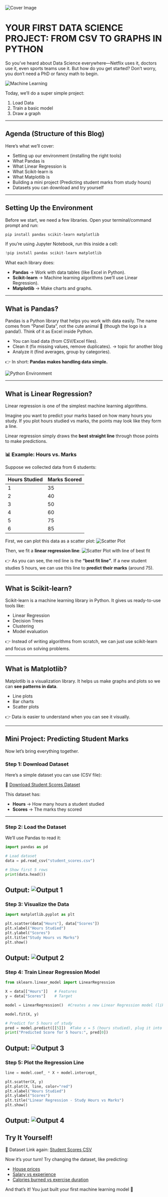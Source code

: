 ![Cover Image](Images/Cover_Image.png)
# YOUR FIRST DATA SCIENCE PROJECT: FROM CSV TO GRAPHS IN PYTHON

So you’ve heard about Data Science everywhere—Netflix uses it, doctors use it, even sports teams use it. But how do you get started? Don’t worry, you don’t need a PhD or fancy math to begin.

![Machine Learning](Images/machine_learning.png)

Today, we’ll do a super simple project:
1. Load Data  
2. Train a basic model  
3. Draw a graph  


---

## Agenda (Structure of this Blog)

Here’s what we’ll cover:

- Setting up our environment (installing the right tools)
- What Pandas is
- What Linear Regression is
- What Scikit-learn is
- What Matplotlib is
- Building a mini project (Predicting student marks from study hours)
- Datasets you can download and try yourself

---

## Setting Up the Environment

Before we start, we need a few libraries. Open your terminal/command prompt and run:

```bash
pip install pandas scikit-learn matplotlib
```

If you’re using Jupyter Notebook, run this inside a cell:

```python
!pip install pandas scikit-learn matplotlib
```

What each library does:
- **Pandas** → Work with data tables (like Excel in Python).
- **Scikit-learn** → Machine learning algorithms (we’ll use Linear Regression).
- **Matplotlib** → Make charts and graphs.

---

## What is Pandas?

Pandas is a Python library that helps you work with data easily. The name comes from “Panel Data”, not the cute animal 🐼 (though the logo is a panda!). Think of it as Excel inside Python.

- You can load data (from CSV/Excel files).
- Clean it (fix missing values, remove duplicates). -> topic for another blog
- Analyze it (find averages, group by categories).

👉 In short: **Pandas makes handling data simple.**

![Python Environment](Images/panda.jpeg)

---

## What is Linear Regression?

Linear regression is one of the simplest machine learning algorithms.

Imagine you want to predict your marks based on how many hours you study. If you plot hours studied vs marks, the points may look like they form a line.

Linear regression simply draws the **best straight line** through those points to make predictions.

### 📊 Example: Hours vs. Marks
Suppose we collected data from 6 students:

| Hours Studied | Marks Scored |
|---------------|--------------|
| 1 | 35 |
| 2 | 40 |
| 3 | 50 |
| 4 | 60 |
| 5 | 75 |
| 6 | 85 |

First, we can plot this data as a scatter plot:
![Scatter Plot](Images/Scatter_plot.png)


Then, we fit a **linear regression line**:
![Scatter Plot with line of best fit](Images/Scatter_plot_with_line_of_best_fit.png)


👉 As you can see, the red line is the **“best fit line”**. If a new student studies 5 hours, we can use this line to **predict their marks** (around 75).

---

## What is Scikit-learn?

Scikit-learn is a machine learning library in Python. It gives us ready-to-use tools like:

- Linear Regression
- Decision Trees
- Clustering
- Model evaluation

👉 Instead of writing algorithms from scratch, we can just use scikit-learn and focus on solving problems.

---

## What is Matplotlib?

Matplotlib is a visualization library. It helps us make graphs and plots so we can **see patterns in data**.

- Line plots 
- Bar charts 
- Scatter plots

👉 Data is easier to understand when you can see it visually.

---

## Mini Project: Predicting Student Marks

Now let’s bring everything together.

### Step 1: Download Dataset

Here’s a simple dataset you can use (CSV file):

📂 [Download Student Scores Dataset](Datasets/studentscores.csv)

This dataset has:
- **Hours** → How many hours a student studied
- **Scores** → The marks they scored

---

### Step 2: Load the Dataset

We’ll use Pandas to read it:

```python
import pandas as pd

# Load dataset
data = pd.read_csv("student_scores.csv")

# Show first 5 rows
print(data.head())
```

Output:
![Output 1](Outputs/step2.png)
---

### Step 3: Visualize the Data

```python
import matplotlib.pyplot as plt

plt.scatter(data["Hours"], data["Scores"])
plt.xlabel("Hours Studied")
plt.ylabel("Scores")
plt.title("Study Hours vs Marks")
plt.show()
```

Output:
![Output 2](Outputs/step3.png)
---

### Step 4: Train Linear Regression Model

```python
from sklearn.linear_model import LinearRegression

X = data[["Hours"]]   # Features
y = data["Scores"]    # Target

model = LinearRegression()  #Creates a new Linear Regression model (like an empty calculator that doesn’t know anything yet).

model.fit(X, y)

# Predict for 5 hours of study
pred = model.predict([[5]])  #Take x = 5 (hours studied), plug it into the best-fit line equation (y = m×x + c), and give me the predicted y (marks).
print("Predicted Score for 5 hours:", pred[0])
```

Output:
![Output 3](Outputs/step4.png)
---

### Step 5: Plot the Regression Line

```python
line = model.coef_ * X + model.intercept_

plt.scatter(X, y)
plt.plot(X, line, color="red")
plt.xlabel("Hours Studied")
plt.ylabel("Scores")
plt.title("Linear Regression - Study Hours vs Marks")
plt.show()
```

Output:
![Output 4](Outputs/step5.png)
---

## Try It Yourself!

📂 Dataset Link again: [Student Scores CSV](Datasets/studentscores.csv)

Now it’s your turn! Try changing the dataset, like predicting:
- [House prices](Datasets/house_prices.csv) 
- [Salary vs experience](Datasets/salary_data.csv) 
- [Calories burned vs exercise duration](Datasets/calories_burned.csv) 

And that’s it! You just built your first machine learning model 🎉
